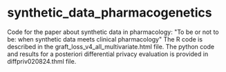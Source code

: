 # synthetic_data_pharmacogenetics
Code for the paper about synthetic data in pharmacology: "To be or not to be: when synthetic data meets clinical pharmacology"
The R code is described in the graft_loss_v4_all_multivariate.html file. The python code and results for a posteriori differential privacy evaluation is provided in diffpriv020824.thml file.
